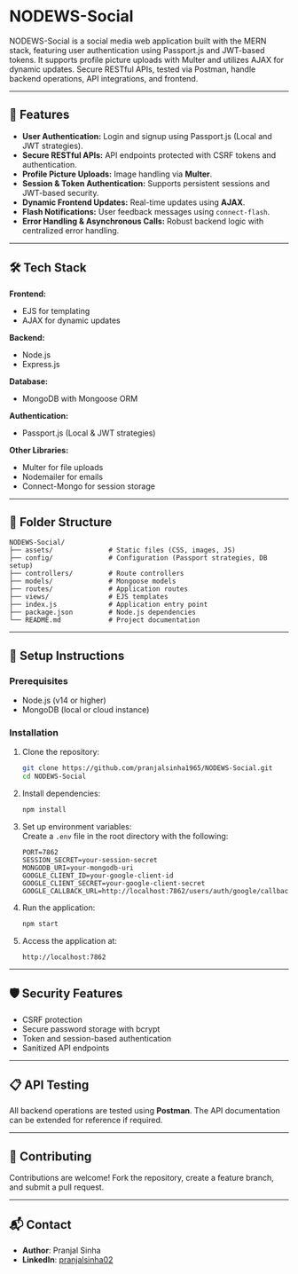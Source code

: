 
# NODEWS-Social  

NODEWS-Social is a social media web application built with the MERN stack, featuring user authentication using Passport.js and JWT-based tokens. It supports profile picture uploads with Multer and utilizes AJAX for dynamic updates. Secure RESTful APIs, tested via Postman, handle backend operations, API integrations, and frontend.

---

## 🚀 **Features**

- **User Authentication:** Login and signup using Passport.js (Local and JWT strategies).  
- **Secure RESTful APIs:** API endpoints protected with CSRF tokens and authentication.  
- **Profile Picture Uploads:** Image handling via **Multer**.  
- **Session & Token Authentication:** Supports persistent sessions and JWT-based security.  
- **Dynamic Frontend Updates:** Real-time updates using **AJAX**.  
- **Flash Notifications:** User feedback messages using `connect-flash`.  
- **Error Handling & Asynchronous Calls:** Robust backend logic with centralized error handling.  

---

## 🛠 **Tech Stack**

**Frontend:**  
- EJS for templating  
- AJAX for dynamic updates  

**Backend:**  
- Node.js  
- Express.js  

**Database:**  
- MongoDB with Mongoose ORM  

**Authentication:**  
- Passport.js (Local & JWT strategies)  

**Other Libraries:**  
- Multer for file uploads  
- Nodemailer for emails  
- Connect-Mongo for session storage  

---

## 📂 **Folder Structure**  

```
NODEWS-Social/
├── assets/              # Static files (CSS, images, JS)
├── config/              # Configuration (Passport strategies, DB setup)
├── controllers/         # Route controllers
├── models/              # Mongoose models
├── routes/              # Application routes
├── views/               # EJS templates
├── index.js             # Application entry point
├── package.json         # Node.js dependencies
└── README.md            # Project documentation
```

---

## 🔧 **Setup Instructions**

### **Prerequisites**

- Node.js (v14 or higher)  
- MongoDB (local or cloud instance)  

### **Installation**

1. Clone the repository:
   ```bash
   git clone https://github.com/pranjalsinha1965/NODEWS-Social.git
   cd NODEWS-Social
   ```

2. Install dependencies:
   ```bash
   npm install
   ```

3. Set up environment variables:  
   Create a `.env` file in the root directory with the following:
   ```env
   PORT=7862
   SESSION_SECRET=your-session-secret
   MONGODB_URI=your-mongodb-uri
   GOOGLE_CLIENT_ID=your-google-client-id
   GOOGLE_CLIENT_SECRET=your-google-client-secret
   GOOGLE_CALLBACK_URL=http://localhost:7862/users/auth/google/callback
   ```

4. Run the application:
   ```bash
   npm start
   ```

5. Access the application at:
   ```
   http://localhost:7862
   ```

---

## 🛡 **Security Features**

- CSRF protection
- Secure password storage with bcrypt
- Token and session-based authentication
- Sanitized API endpoints

---

## 📋 **API Testing**

All backend operations are tested using **Postman**. The API documentation can be extended for reference if required.

---

## 🤝 **Contributing**

Contributions are welcome! Fork the repository, create a feature branch, and submit a pull request.

---

## 📬 **Contact**

- **Author**: Pranjal Sinha  
- **LinkedIn**: [pranjalsinha02](https://www.linkedin.com/in/pranjalsinha02)
